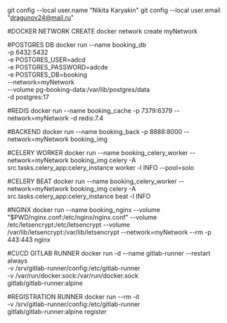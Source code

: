 git config --local user.name "Nikita Karyakin"
git config --local user.email "dragunov24@mail.ru"

#DOCKER NETWORK CREATE
docker network create myNetwork

#POSTGRES DB
docker run --name booking_db \
    -p 6432:5432 \
    -e POSTGRES_USER=adcd \
    -e POSTGRES_PASSWORD=adcde \
    -e POSTGRES_DB=booking \
    --network=myNetwork \
    --volume pg-booking-data:/var/lib/postgres/data \
    -d postgres:17

#REDIS
docker run --name booking_cache -p 7379:6379 --network=myNetwork -d redis:7.4

#BACKEND
docker run --name booking_back -p 8888:8000 --network=myNetwork booking_img

#CELERY WORKER
docker run --name booking_celery_worker --network=myNetwork booking_img celery -A src.tasks.celery_app:celery_instance worker -l INFO --pool=solo

#CELERY BEAT
docker run --name booking_celery_worker --network=myNetwork booking_img celery -A src.tasks.celery_app:celery_instance beat -l INFO

#NGINX
docker run --name booking_nginx --volume "$PWD/nginx.conf:/etc/nginx/nginx.conf" --volume /etc/letsencrypt:/etc/letsencrypt --volume /var/lib/letsencrypt:/var/lib/letsencrypt --network=myNetwork --rm -p 443:443 nginx

#CI/CD GITLAB RUNNER
docker run -d --name gitlab-runner --restart always \
  -v /srv/gitlab-runner/config:/etc/gitlab-runner \
  -v /var/run/docker.sock:/var/run/docker.sock \
  gitlab/gitlab-runner:alpine


#REGISTRATION RUNNER
docker run --rm -it \
    -v /srv/gitlab-runner/config:/etc/gitlab-runner \
    gitlab/gitlab-runner:alpine register











